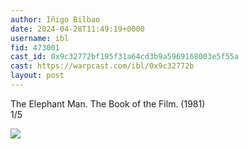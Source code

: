 ```yaml
---
author: Iñigo Bilbao
date: 2024-04-28T11:49:19+0000
username: ibl
fid: 473001
cast_id: 0x9c32772bf195f31a64cd3b9a5969168003e5f55a
cast: https://warpcast.com/ibl/0x9c32772b
layout: post
---
```

The Elephant Man. The Book of the Film. (1981)  
1/5  

![](https://imagedelivery.net/BXluQx4ige9GuW0Ia56BHw/abd35413-5125-4fb6-0a0a-69726f9c8700/original)